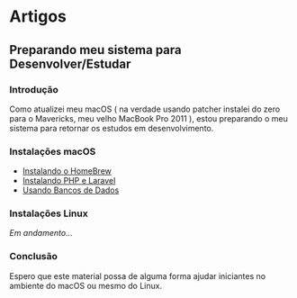 # Artigos

## Preparando meu sistema para Desenvolver/Estudar

### Introdução

Como atualizei meu macOS ( na verdade usando patcher instalei do zero para o Mavericks, meu velho MacBook Pro 2011 ), estou preparando o meu sistema para retornar os estudos em desenvolvimento.

### Instalações macOS


* [Instalando o HomeBrew](https://github.com/emersonmuniz/emersonmuniz/tree/main/artigos/macos-mavericks-homebrew)
* [Instalando PHP e Laravel](https://github.com/emersonmuniz/emersonmuniz/tree/main/artigos/macos-mavericks-php)
* [Usando Bancos de Dados](https://github.com/emersonmuniz/emersonmuniz/tree/main/artigos/macos-mavericks-database)

### Instalações Linux

*Em andamento...*

### Conclusão

Espero que este material possa de alguma forma ajudar iniciantes no ambiente do macOS ou mesmo do Linux.
